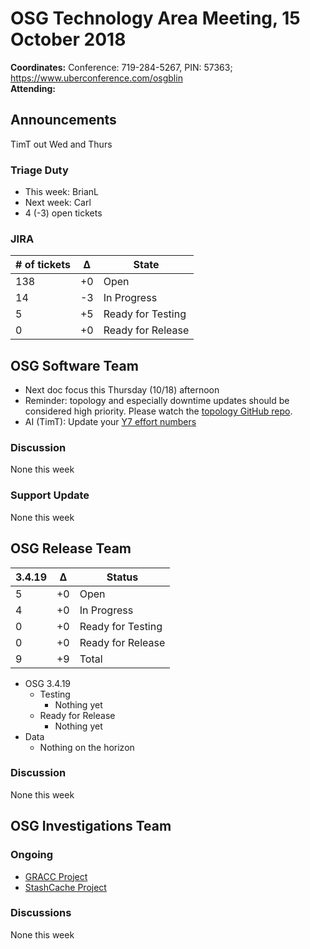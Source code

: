 # OSG Technology Area Meeting, 15 October 2018

**Coordinates:** Conference: 719-284-5267, PIN: 57363; <https://www.uberconference.com/osgblin>  
**Attending:**  


## Announcements

TimT out Wed and Thurs  


### Triage Duty

-   This week: BrianL
-   Next week: Carl
-   4 (-3) open tickets


### JIRA

| # of tickets | &Delta; | State             |
|------------ |------- |----------------- |
| 138          | +0      | Open              |
| 14           | -3      | In Progress       |
| 5            | +5      | Ready for Testing |
| 0            | +0      | Ready for Release |


## OSG Software Team

-   Next doc focus this Thursday (10/18) afternoon
-   Reminder: topology and especially downtime updates should be considered high priority. Please watch the [topology GitHub repo](https://github.com/opensciencegrid/topology).
-   AI (TimT): Update your [Y7 effort numbers](https://docs.google.com/spreadsheets/d/1Rm7Mw6dQqxtQF_xsfj8N4ySYGoBGjEE6TuIZFWOp-5k/edit?usp=sharing)


### Discussion

None this week  


### Support Update

None this week  


## OSG Release Team

| 3.4.19 | &Delta; | Status            |
|------ |------- |----------------- |
| 5      | +0      | Open              |
| 4      | +0      | In Progress       |
| 0      | +0      | Ready for Testing |
| 0      | +0      | Ready for Release |
| 9      | +9      | Total             |

-   OSG 3.4.19  
    -   Testing  
        -   Nothing yet
    -   Ready for Release  
        -   Nothing yet
-   Data  
    -   Nothing on the horizon


### Discussion

None this week  


## OSG Investigations Team


### Ongoing

-   [GRACC Project](https://opensciencegrid.atlassian.net/projects/GRACC)
-   [StashCache Project](http://opensciencegrid.org/docs/data/stashcache/overview/)


### Discussions

None this week
